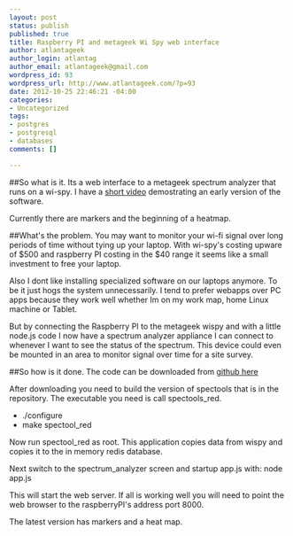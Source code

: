 ```yaml
---
layout: post
status: publish
published: true
title: Raspberry PI and metageek Wi Spy web interface
author: atlantageek
author_login: atlantag
author_email: atlantageek@gmail.com
wordpress_id: 93
wordpress_url: http://www.atlantageek.com/?p=93
date: 2012-10-25 22:46:21 -04:00
categories: 
- Uncategorized
tags: 
- postgres
- postgresql
- databases
comments: []

---
```



##So what is it.
Its a web interface to a metageek spectrum analyzer that runs on a wi-spy. I have a [short video](http://www.youtube.com/watch?v=jj9u6VtkM3Y) demostrating an early version of the software.  

Currently there are markers and the beginning of a heatmap.

##What's the problem.
You may want to monitor your wi-fi signal over long periods of time without tying up your laptop.  With wi-spy's costing upware of $500 and raspberry PI costing in the $40 range it seems like a small investment to free your laptop.

Also I dont like installing specialized software on our laptops anymore.  To be it just hogs the system unnecessarily. I tend to prefer webapps over PC apps because they work well whether Im on my work map, home Linux machine or Tablet. 

But by connecting the Raspberry PI to the metageek wispy and with a little node.js code I now have a spectrum analyzer appliance I can connect to whenever I want to see the status of the spectrum.  This device could even be mounted in an area to monitor signal over time for a site survey.

##So how is it done.
The code can be downloaded from [github here](https://github.com/atlantageek/websocketsa)

After downloading you need to build the version of spectools that is in the repository.  The executable you need is call spectools_red.
* ./configure
* make spectool_red

Now run spectool_red as root.  This application copies data from wispy and copies it to the in memory redis database.

Next switch to the spectrum_analyzer screen and startup app.js with:
node app.js

This will start the web server.  If all is working well you will need to point the web browser to the raspberryPI's address port 8000.

The latest version has markers and a heat map.  

